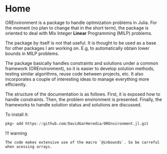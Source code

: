 # Home

OREnvironment is a package to handle optimization problems in Julia. For the moment (no plan to change that in the short term), the package is oriented to deal with Mix Integer **Linear** Programming (MILP) problems.

The package by itself is not that useful. It is thought to be used as a base for other packages I am working on. E.g, to automatically obtain lower bounds in MILP problems.

The package basically handles constraints and solutions under a common framework (OREnvironment), so it is easier to develop solution methods, testing similar algorithms, reuse code between projects, etc. It also incorporates a couple of interesting ideas to manage everything more efficiently.

The structure of the documentation is as follows. First, it is exposed how to handle constraints. Then, the problem environment is presented. Finally, the frameworks to handle solution status and solutions are discussed.

To install it:

```julia
pkg> add https://github.com/DavidGarHeredia/OREnvironment.jl.git
````

!!! warning

    The code makes extensive use of the macro `@inbounds`. So be carreful when acessing arrays.
